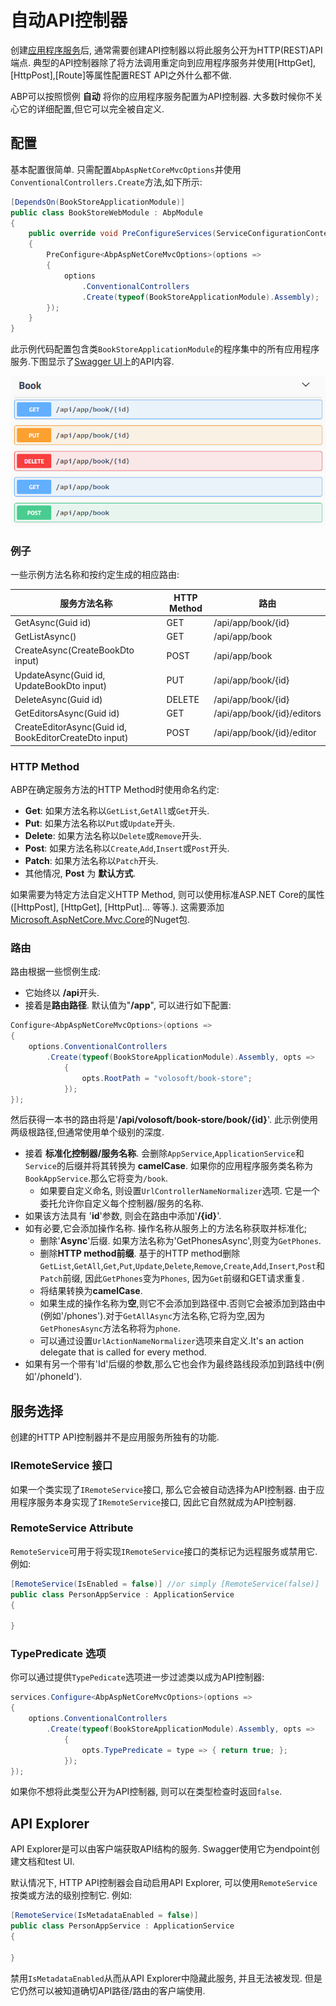 # 自动API控制器

创建[应用程序服务](Application-Services.md)后, 通常需要创建API控制器以将此服务公开为HTTP(REST)API端点. 典型的API控制器除了将方法调用重定向到应用程序服务并使用[HttpGet],[HttpPost],[Route]等属性配置REST API之外什么都不做.

ABP可以按照惯例 **自动** 将你的应用程序服务配置为API控制器. 大多数时候你不关心它的详细配置,但它可以完全被自定义.

## 配置

基本配置很简单. 只需配置`AbpAspNetCoreMvcOptions`并使用`ConventionalControllers.Create`方法,如下所示:

````csharp
[DependsOn(BookStoreApplicationModule)]
public class BookStoreWebModule : AbpModule
{
    public override void PreConfigureServices(ServiceConfigurationContext context)
    {
        PreConfigure<AbpAspNetCoreMvcOptions>(options =>
        {
            options
                .ConventionalControllers
                .Create(typeof(BookStoreApplicationModule).Assembly);
        });
    }
}
````

此示例代码配置包含类`BookStoreApplicationModule`的程序集中的所有应用程序服务.下图显示了[Swagger UI](https://swagger.io/tools/swagger-ui/)上的API内容.

![bookstore-apis](../images/bookstore-apis.png)

### 例子

一些示例方法名称和按约定生成的相应路由:

| 服务方法名称                                   | HTTP Method | 路由                      |
| ----------------------------------------------------- | ----------- | -------------------------- |
| GetAsync(Guid id)                                     | GET         | /api/app/book/{id}         |
| GetListAsync()                                        | GET         | /api/app/book              |
| CreateAsync(CreateBookDto input)                      | POST        | /api/app/book              |
| UpdateAsync(Guid id, UpdateBookDto input)             | PUT         | /api/app/book/{id}         |
| DeleteAsync(Guid id)                                  | DELETE      | /api/app/book/{id}         |
| GetEditorsAsync(Guid id)                              | GET         | /api/app/book/{id}/editors |
| CreateEditorAsync(Guid id, BookEditorCreateDto input) | POST        | /api/app/book/{id}/editor  |

### HTTP Method

ABP在确定服务方法的HTTP Method时使用命名约定:

- **Get**: 如果方法名称以`GetList`,`GetAll`或`Get`开头.
- **Put**: 如果方法名称以`Put`或`Update`开头.
- **Delete**: 如果方法名称以`Delete`或`Remove`开头.
- **Post**: 如果方法名称以`Create`,`Add`,`Insert`或`Post`开头.
- **Patch**: 如果方法名称以`Patch`开头.
- 其他情况, **Post** 为 **默认方式**.

如果需要为特定方法自定义HTTP Method, 则可以使用标准ASP.NET Core的属性([HttpPost], [HttpGet], [HttpPut]... 等等.). 这需要添加[Microsoft.AspNetCore.Mvc.Core](https://www.nuget.org/packages/Microsoft.AspNetCore.Mvc.Core)的Nuget包.

### 路由

路由根据一些惯例生成:

* 它始终以 **/api**开头.
* 接着是**路由路径**. 默认值为"**/app**", 可以进行如下配置:

````csharp
Configure<AbpAspNetCoreMvcOptions>(options =>
{
    options.ConventionalControllers
        .Create(typeof(BookStoreApplicationModule).Assembly, opts =>
            {
                opts.RootPath = "volosoft/book-store";
            });
});
````

然后获得一本书的路由将是'**/api/volosoft/book-store/book/{id}**'. 此示例使用两级根路径,但通常使用单个级别的深度.

* 接着 **标准化控制器/服务名称**. 会删除`AppService`,`ApplicationService`和`Service`的后缀并将其转换为 **camelCase**. 如果你的应用程序服务类名称为`BookAppService`.那么它将变为`/book`.
  * 如果要自定义命名, 则设置`UrlControllerNameNormalizer`选项. 它是一个委托允许你自定义每个控制器/服务的名称.
* 如果该方法具有 '**id**'参数, 则会在路由中添加'**/{id}**'.
* 如有必要,它会添加操作名称. 操作名称从服务上的方法名称获取并标准化;
  * 删除'**Async**'后缀. 如果方法名称为'GetPhonesAsync',则变为`GetPhones`.
  * 删除**HTTP method前缀**. 基于的HTTP method删除`GetList`,`GetAll`,`Get`,`Put`,`Update`,`Delete`,`Remove`,`Create`,`Add`,`Insert`,`Post`和`Patch`前缀, 因此`GetPhones`变为`Phones`, 因为`Get`前缀和GET请求重复.
  * 将结果转换为**camelCase**.
  * 如果生成的操作名称为**空**,则它不会添加到路径中.否则它会被添加到路由中(例如'/phones').对于`GetAllAsync`方法名称,它将为空,因为`GetPhonesAsync`方法名称将为`phone`.
  * 可以通过设置`UrlActionNameNormalizer`选项来自定义.It's an action delegate that is called for every method.
* 如果有另一个带有'Id'后缀的参数,那么它也会作为最终路线段添加到路线中(例如'/phoneId').

## 服务选择

创建的HTTP API控制器并不是应用服务所独有的功能.

### IRemoteService 接口

如果一个类实现了`IRemoteService`接口, 那么它会被自动选择为API控制器. 由于应用程序服务本身实现了`IRemoteService`接口, 因此它自然就成为API控制器.

### RemoteService Attribute

`RemoteService`可用于将实现`IRemoteService`接口的类标记为远程服务或禁用它. 例如:

````csharp
[RemoteService(IsEnabled = false)] //or simply [RemoteService(false)]
public class PersonAppService : ApplicationService
{

}
````

### TypePredicate 选项

你可以通过提供`TypePedicate`选项进一步过滤类以成为API控制器:

````csharp
services.Configure<AbpAspNetCoreMvcOptions>(options =>
{
    options.ConventionalControllers
        .Create(typeof(BookStoreApplicationModule).Assembly, opts =>
            {
                opts.TypePredicate = type => { return true; };
            });
});
````

如果你不想将此类型公开为API控制器, 则可以在类型检查时返回`false`.

## API Explorer

API Explorer是可以由客户端获取API结构的服务. Swagger使用它为endpoint创建文档和test UI.

默认情况下, HTTP API控制器会自动启用API Explorer, 可以使用`RemoteService`按类或方法的级别控制它. 例如:

````csharp
[RemoteService(IsMetadataEnabled = false)]
public class PersonAppService : ApplicationService
{

}
````

禁用`IsMetadataEnabled`从而从API Explorer中隐藏此服务, 并且无法被发现. 但是它仍然可以被知道确切API路径/路由的客户端使用.